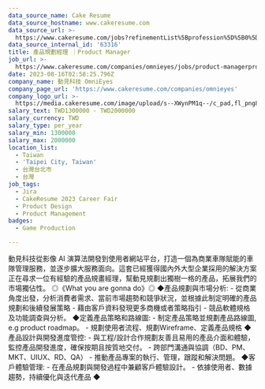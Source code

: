 ```yaml
---
data_source_name: Cake Resume
data_source_hostname: www.cakeresume.com
data_source_url: >-
  https://www.cakeresume.com/jobs?refinementList%5Bprofession%5D%5B0%5D=game-production&range%5Bsalary_range%5D%5Bmin%5D=100000
data_source_internal_id: '63316'
title: 產品規劃經理 ｜Product Manager
job_url: >-
  https://www.cakeresume.com/companies/omnieyes/jobs/product-managerproduct-manager-15e7fb
date: 2023-08-16T02:58:25.796Z
company_name: 動見科技 OmniEyes
company_page_url: 'https://www.cakeresume.com/companies/omnieyes'
company_logo_url: >-
  https://media.cakeresume.com/image/upload/s--XWynPM1q--/c_pad,fl_png8,h_200,w_200/v1615194351/cnooukbovmmzkplynmzg.png
salary_text: TWD1300000 - TWD2000000
salary_currency: TWD
salary_type: per_year
salary_min: 1300000
salary_max: 2000000
location_list:
  - Taiwan
  - 'Taipei City, Taiwan'
  - 台灣台北市
  - 台灣
job_tags:
  - Jira
  - CakeResume 2023 Career Fair
  - Product Design
  - Product Management
badges:
  - Game Production

---
```


動見科技從影像 AI 演算法開發到使用者網站平台，打造一個為商業車隊賦能的車隊管理服務，並逐步擴大服務面向。這套已經獲得國內外大型企業採用的解決方案正在尋求一位有經驗的產品規畫經理，幫動見規劃出獨樹一格的產品，拓展我們的市場獨佔性。 ◎《What you are gonna do》◎ ◆產品規劃與市場分析: - 從商業角度出發，分析消費者需求、當前市場趨勢和競爭狀況，並根據此制定明確的產品規劃和後續發展策略 - 藉由客戶資料發現更多商機或者策略指引 - 競品軟體規格及功能調查與分析。 ◆定義產品策略和路線圖: - 制定產品策略並規劃產品路線圖, e.g product roadmap。 - 規劃使用者流程、規劃Wireframe、定義產品規格 ◆產品設計與開發進度管控: - 與工程/設計合作規劃友善且易用的產品介面和體驗，監控產品開發進度，確保按期且按質地交付。 - 跨部門溝通與協調（BD、PM、MKT、UIUX、RD、QA） - 推動產品專案的執行、管理，跟蹤和解決問題。 ◆客戶體驗管理: - 在產品規劃與開發過程中兼顧客戶體驗設計。 - 依據使用者、數據趨勢，持續優化與迭代產品 ◆